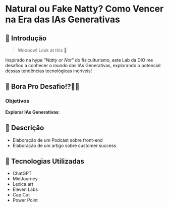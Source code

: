 # Natural ou Fake Natty? Como Vencer na Era das IAs Generativas

## 🚀 Introdução

> Woooow! Look at this 👀

Inspirado na hype _"Natty or Not"_ do fisiculturismo, este Lab da DIO me desafiou a conhecer o mundo das IAs Generativas, explorando o potencial dessas tendências tecnológicas incríveis!

## 🎯 Bora Pro Desafio!?💪🤓

### Objetivos
**Explorar IAs Generativas**: 

## 📒 Descrição
- Elaboração de um Podcast sobre front-end
- Elaboração de um artigo sobre customer success
  
## 🤖 Tecnologias Utilizadas
- ChatGPT
- MidJourney
- Lexica.art
- Eleven Labs
- Cap Cut
- Power Point

  

